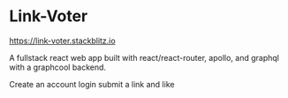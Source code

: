 # Link-Voter
https://link-voter.stackblitz.io

A fullstack react web app built with react/react-router, apollo, and graphql with a graphcool backend.

Create an account login submit a link and like